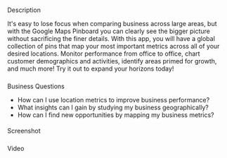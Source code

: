 


####
 Description

It's easy to lose focus when comparing business across large areas, but with the Google Maps Pinboard you can clearly see the bigger picture without sacrificing the finer details. With this app, you will have a global collection of pins that map your most important metrics across all of your desired locations. Monitor performance from office to office, chart customer demographics and activities, identify areas primed for growth, and much more! Try it out to expand your horizons today!

###
 Business Questions


* How can I use location metrics to improve business performance?
* What insights can I gain by studying my business geographically?
* How can I find new opportunities by mapping my business metrics?


####
 Screenshot

###
 Video


####


